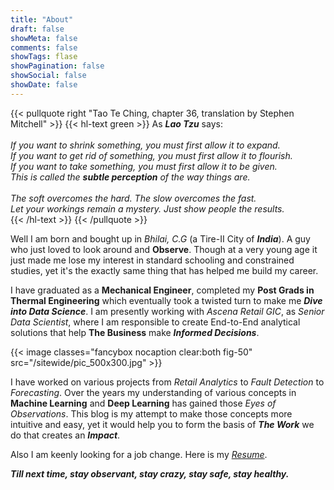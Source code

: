 ```yaml
---
title: "About"
draft: false
showMeta: false
comments: false
showTags: flase
showPagination: false
showSocial: false
showDate: false
---
```



<!-- 
{{< image classes="fancybox nocaption left clear:below fig-50" src="/sitewide/author_pic_300x400.jpg" >}} -->

{{< pullquote right "Tao Te Ching, chapter 36, translation by Stephen Mitchell" >}}
{{< hl-text green >}}
As ***Lao Tzu*** says:  
<br />
_If you want to shrink something, you must first allow it to expand.  
If you want to get rid of something, you must first allow it to flourish.  
If you want to take something, you must first allow it to be given.  
This is called the **subtle perception** of the way things are._  
<br />
_The soft overcomes the hard. The slow overcomes the fast.  
Let your workings remain a mystery. Just show people the results._
<br />
{{< /hl-text >}}
{{< /pullquote >}}

Well I am born and bought up in *Bhilai, C.G* (a Tire-II City of ***India***). A guy who just loved to look around and **Observe**. Though at a very young age it just made me lose my interest in standard schooling and constrained studies, yet it's the exactly same thing that has helped me build my career.

I have graduated as a **Mechanical Engineer**, completed my **Post Grads in Thermal Engineering** which eventually took a twisted turn to make me ***Dive into Data Science***. I am presently working with _Ascena Retail GIC_, as _Senior Data Scientist_, where I am responsible to create End-to-End analytical solutions that help **The Business** make ***Informed Decisions***.


{{< image classes="fancybox nocaption clear:both fig-50" src="/sitewide/pic_500x300.jpg" >}}


I have worked on various projects from _Retail Analytics_ to _Fault Detection_ to _Forecasting_. Over the years my understanding of various concepts in **Machine Learning** and **Deep Learning** has gained those _Eyes of Observations_. This blog is my attempt to make those concepts more intuitive and easy, yet it would help you to form the basis of ***The Work*** we do that creates an ***Impact***.

Also I am   keenly looking for a job change. Here is my <em>[Resume](/docs/jitin_kapila_resume.pdf)</em>.

***Till next time, stay observant, stay crazy, stay safe, stay healthy.***